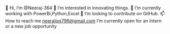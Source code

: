 👋 Hi, I’m @Neeraj-364
👀 I’m interested in innovating things.
🌱 I’m currently working with PowerBi,Python,Excel
💞️ I’m looking to contribute on GitHub.
📫 How to reach me neerajips796@gmail.com
I’m currently open for an Intern or a new job opportunity

<!---
Neeraj-364/Neeraj-364 is a ✨ special ✨ repository because its `README.md` (this file) appears on your GitHub profile.
You can click the Preview link to take a look at your changes.
--->
